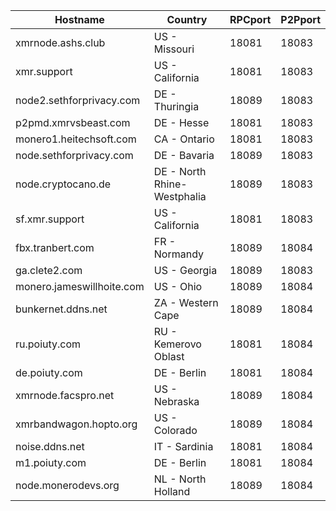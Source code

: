 Hostname | Country | RPCport | P2Pport
--- | --- | --- | ---
xmrnode.ashs.club | US - Missouri | 18081 | 18083
xmr.support | US - California | 18081 | 18083
node2.sethforprivacy.com | DE - Thuringia | 18089 | 18083
p2pmd.xmrvsbeast.com | DE - Hesse | 18081 | 18083
monero1.heitechsoft.com | CA - Ontario | 18081 | 18083
node.sethforprivacy.com | DE - Bavaria | 18089 | 18083
node.cryptocano.de | DE - North Rhine-Westphalia | 18089 | 18083
sf.xmr.support | US - California | 18081 | 18083
fbx.tranbert.com | FR - Normandy | 18089 | 18084
ga.clete2.com | US - Georgia | 18089 | 18083
monero.jameswillhoite.com | US - Ohio | 18089 | 18084
bunkernet.ddns.net | ZA - Western Cape | 18089 | 18084
ru.poiuty.com | RU - Kemerovo Oblast | 18081 | 18084
de.poiuty.com | DE - Berlin | 18081 | 18084
xmrnode.facspro.net | US - Nebraska | 18089 | 18084
xmrbandwagon.hopto.org | US - Colorado | 18089 | 18084
noise.ddns.net | IT - Sardinia | 18081 | 18084
m1.poiuty.com | DE - Berlin | 18081 | 18084
node.monerodevs.org | NL - North Holland | 18089 | 18084
